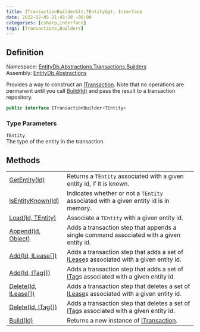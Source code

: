 ```yaml
---
title: ITransactionBuilder&lt;TEntity&gt; Interface
date: 2022-12-05 21:45:58 -08:00
categories: [csharp,interface]
tags: [Transactions,Builders]
---
```


## Definition
Namespace: <a href='/posts/csharp.namespace.entitydb.abstractions.transactions.builders/'>EntityDb.Abstractions.Transactions.Builders</a><br />
Assembly: <a href='/posts/csharp.assembly.entitydb.abstractions/'>EntityDb.Abstractions</a><br />

Provides a way to construct an <a href='/posts/csharp.interface.entitydb.abstractions.transactions.itransaction/'>ITransaction</a>. Note that no operations are permanent until
you call <!--/posts/csharp.notimplemented.entitydb.abstractions.transactions.builders.itransactionbuilder-1.build/--><a href='#'>Build(Id)</a> and pass the result to a transaction repository.

```cs
public interface ITransactionBuilder<TEntity>
```
### Type Parameters
`TEntity`<br />The type of the entity in the transaction.
## Methods
<table><tr><td><!--/posts/csharp.notimplemented.entitydb.abstractions.transactions.builders.itransactionbuilder-1.getentity/--><a href='#'>GetEntity(Id)</a></td><td>
Returns a <code class='language-plaintext highlighter-rouge'>TEntity</code> associated with a given entity id, if it is known.
</td></tr><tr><td><!--/posts/csharp.notimplemented.entitydb.abstractions.transactions.builders.itransactionbuilder-1.isentityknown/--><a href='#'>IsEntityKnown(Id)</a></td><td>
Indicates whether or not a <code class='language-plaintext highlighter-rouge'>TEntity</code> associated with a given entity id is in memory.
</td></tr><tr><td><!--/posts/csharp.notimplemented.entitydb.abstractions.transactions.builders.itransactionbuilder-1.load/--><a href='#'>Load(Id, TEntity)</a></td><td>
Associate a <code class='language-plaintext highlighter-rouge'>TEntity</code> with a given entity id.
</td></tr><tr><td><!--/posts/csharp.notimplemented.entitydb.abstractions.transactions.builders.itransactionbuilder-1.append/--><a href='#'>Append(Id, Object)</a></td><td>
Adds a transaction step that appends a single command associated with a given entity id.
</td></tr><tr><td><!--/posts/csharp.notimplemented.entitydb.abstractions.transactions.builders.itransactionbuilder-1.add/--><a href='#'>Add(Id, ILease[])</a></td><td>
Adds a transaction step that adds a set of <a href='/posts/csharp.interface.entitydb.abstractions.leases.ilease/'>ILease</a>s associated with a given entity id.
</td></tr><tr><td><!--/posts/csharp.notimplemented.entitydb.abstractions.transactions.builders.itransactionbuilder-1.add/--><a href='#'>Add(Id, ITag[])</a></td><td>
Adds a transaction step that adds a set of <a href='/posts/csharp.interface.entitydb.abstractions.tags.itag/'>ITag</a>s associated with a given entity id.
</td></tr><tr><td><!--/posts/csharp.notimplemented.entitydb.abstractions.transactions.builders.itransactionbuilder-1.delete/--><a href='#'>Delete(Id, ILease[])</a></td><td>
Adds a transaction step that deletes a set of <a href='/posts/csharp.interface.entitydb.abstractions.leases.ilease/'>ILease</a>s associated with a given entity id.
</td></tr><tr><td><!--/posts/csharp.notimplemented.entitydb.abstractions.transactions.builders.itransactionbuilder-1.delete/--><a href='#'>Delete(Id, ITag[])</a></td><td>
Adds a transaction step that deletes a set of <a href='/posts/csharp.interface.entitydb.abstractions.tags.itag/'>ITag</a>s associated with a given entity id.
</td></tr><tr><td><!--/posts/csharp.notimplemented.entitydb.abstractions.transactions.builders.itransactionbuilder-1.build/--><a href='#'>Build(Id)</a></td><td>
Returns a new instance of <a href='/posts/csharp.interface.entitydb.abstractions.transactions.itransaction/'>ITransaction</a>.
</td></tr></table>
